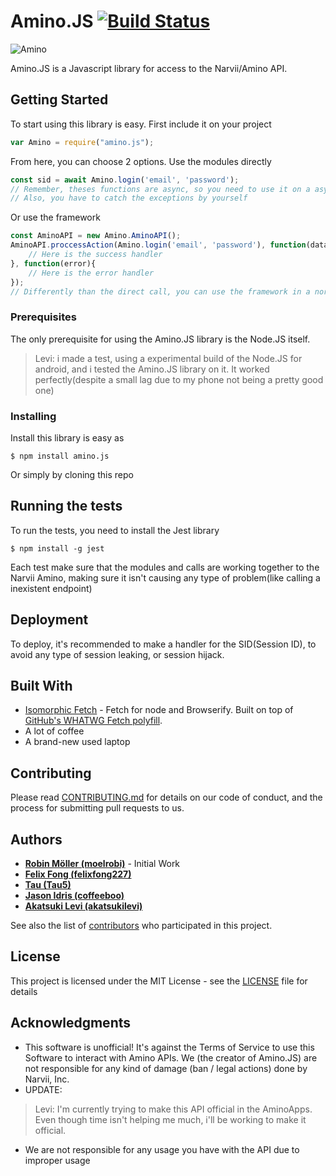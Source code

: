# Amino.JS [![Build Status](https://travis-ci.org/AminoJS/Amino.JS.svg?branch=master)](https://travis-ci.org/AminoJS/Amino.JS)

![Amino](https://pm1.narvii.com/6354/a293fd6d1f40df3bdd0a1211ad395fcfc1fd0def_hq.jpg)

Amino.JS is a Javascript library for access to the Narvii/Amino API.

## Getting Started

To start using this library is easy.
First include it on your project
```js
var Amino = require("amino.js");
```
From here, you can choose 2 options.
Use the modules directly
```js
const sid = await Amino.login('email', 'password');
// Remember, theses functions are async, so you need to use it on a async context
// Also, you have to catch the exceptions by yourself
```
Or use the framework
```js
const AminoAPI = new Amino.AminoAPI();
AminoAPI.proccessAction(Amino.login('email', 'password'), function(data){
    // Here is the success handler
}, function(error){
    // Here is the error handler
});
// Differently than the direct call, you can use the framework in a normal context(outside of a async context)
```

### Prerequisites

The only prerequisite for using the Amino.JS library is the Node.JS itself.
> Levi: i made a test, using a experimental build of the Node.JS for android, and i tested the Amino.JS library on it. It worked perfectly(despite a small lag due to my phone not being a pretty good one)

### Installing

Install this library is easy as
```
$ npm install amino.js
```

Or simply by cloning this repo

## Running the tests

To run the tests, you need to install the Jest library
```
$ npm install -g jest
```

Each test make sure that the modules and calls are working together to the Narvii Amino, making sure it isn't causing any type of problem(like calling a inexistent endpoint)

## Deployment

To deploy, it's recommended to make a handler for the SID(Session ID), to avoid any type of session leaking, or session hijack.

## Built With

* [Isomorphic Fetch](https://www.npmjs.com/package/isomorphic-fetch) - Fetch for node and Browserify. Built on top of [GitHub's WHATWG Fetch polyfill](https://github.com/github/fetch).
* A lot of coffee
* A brand-new used laptop

## Contributing

Please read [CONTRIBUTING.md](CONTRIBUTING.md) for details on our code of conduct, and the process for submitting pull requests to us.

## Authors

* **[Robin Möller (moelrobi)](https://github.com/moelrobi)** - Initial Work
* **[Felix Fong (felixfong227)](https://github.com/felixfong227)**
* **[Tau (Tau5)](https://github.com/Tau5)**
* **[Jason Idris (coffeeboo)](https://github.com/coffeeboo)**
* **[Akatsuki Levi (akatsukilevi)](https://github.com/akatsukilevi)**

See also the list of [contributors](https://github.com/AminoJS/Amino.JS/contributors) who participated in this project.

## License

This project is licensed under the MIT License - see the [LICENSE](LICENSE) file for details

## Acknowledgments

* This software is unofficial! It's against the Terms of Service to use this Software to interact with Amino APIs. We (the creator of Amino.JS) are not responsible for any kind of damage (ban / legal actions) done by Narvii, Inc. 
* UPDATE:
> Levi: I'm currently trying to make this API official in the AminoApps. Even though time isn't helping me much, i'll be working to make it official.
* We are not responsible for any usage you have with the API due to improper usage